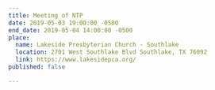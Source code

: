 ```yaml
---
title: Meeting of NTP
date: 2019-05-03 19:00:00 -0500
end_date: 2019-05-04 14:00:00 -0500
place:
  name: Lakeside Presbyterian Church - Southlake
  location: 2701 West Southlake Blvd Southlake, TX 76092
  link: https://www.lakesidepca.org/
published: false

---
```

